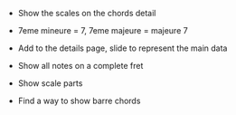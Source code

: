 * Show the scales on the chords detail

* 7eme mineure = 7, 7eme majeure = majeure 7

* Add to the details page, slide to represent the main data

* Show all notes on a complete fret

* Show scale parts

* Find a way to show barre chords

